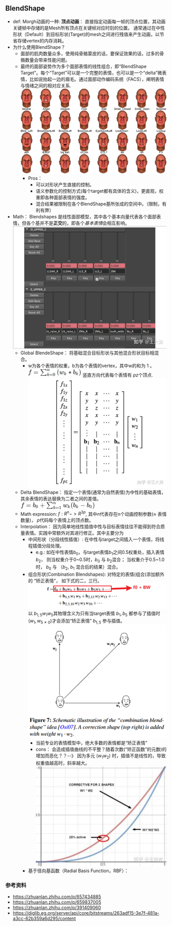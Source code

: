 ## BlendShape
- def: Morgh动画的一种: **顶点动画**： 直接指定动画每一帧的顶点位置，其动画关键帧中存储的是Mesh所有顶点在关键帧对应时刻的位置。 通常通过在中性形状（Default）到目标形状(Target)的mesh之间进行残值来产生动画，以节省存储vertex的内存消耗。
- 为什么使用BlendShape？
  - 面部的肌肉数量众多，使用纯骨骼蒙皮的话，要保证效果的话，过多的骨骼数量会带来性能问题。
  - 最终的面部姿势作为多个面部表情的线性组合，即“BlendShape Target”。每个“Target”可以是一个完整的表情，也可以是一个“delta”微表情，比如说抬起一边的眉毛。通过面部动作编码系统（FACS），阐明表情与情绪之间的相对应关系.![Facial-Expression-Morph-Model](https://raw.githubusercontent.com/hwubh/Temp-Pics/main/Facial-Expression-Morph-Model.png)
    - Pros：
      - 可以对形状产生直接的控制。
      - 语义参数化的控制方式(每个target都有具体的含义)，更直观，权重即各种面部表情的强度。
      - 混合结果被限制在各个BlendShape基所张成的空间中。（限制，有利有弊）
- Math： Blendshapes 是线性面部模型，其中各个基本向量代表各个面部表情，但各个基并不是**正交**的，即各个*基本表情*会相互影响。![20241104115208](https://raw.githubusercontent.com/hwubh/Temp-Pics/main/20241104115208.png)
  - Global BlendeShape： 将基础混合目标形状与其他混合形状目标相混合。
    - w为各个表情的权重，b为各个表情的vertex，其中w的和为 1 。![20241104115443](https://raw.githubusercontent.com/hwubh/Temp-Pics/main/20241104115443.png) 竖直方向代表每个表情有 *pz*个顶点. \
    ![20241104115640](https://raw.githubusercontent.com/hwubh/Temp-Pics/main/20241104115640.png)
  - Delta BlendShape： 指定一个表情(通常为自然表情)为中性的基础表情，其余表情的表达替换为二者之间的差值。![20241104120137](https://raw.githubusercontent.com/hwubh/Temp-Pics/main/20241104120137.png)
  - Math expression: $f : R^{n} -> R^{3p}$, 其中*n*代表存在n个动画控制参数($\approx$ 表情数量)， *p*代码每个表情上的顶点数。
  - Interpolation： 因为简单地线性插值中性与目标表情往往不能得到符合质量表情。实践中常额外对其进行修正。其中主要分为
    - 中间形状（分段线性插值）: 在中性与target之间插入一个表情，将线程插值分段处理。
      - e.g.: 如在中性表情$b_0$，与target表情$b_1$之间0.5权重处，插入表情$b_2$， 则当权重介于0~0.5时，$b_0$ 与 $b_2$混合； 当权重介于0.5~1.0时， $b_0$ 与 （$b_2$, $b_1$ 混合后的结果）混合。
    - 组合形状(Combination Blendshapes):  对特定的表情(组合)添加额外的 “矫正表情”， 如下式的二，三行。![20241104164025](https://raw.githubusercontent.com/hwubh/Temp-Pics/main/20241104164025.png) \
      以 $b_{1,5}w_{1}w_{5}$其物理含义为只有当target表情 $b_1 , b_5$ 都参与了插值时($w_{1}, w_{5 \ne 0}$)才会添加“矫正表情” $b_{1,5}$ 参与插值。 \
      ![20241104170707](https://raw.githubusercontent.com/hwubh/Temp-Pics/main/20241104170707.png)
      - 当前专业的表情模型中，绝大多数的表情都是“矫正表情”
      - cons： 会造成插值曲线的不平整？随着次数(“矫正函数”的元数)的增加而恶化？？--》 因为多元 ($w_1 w_2$) 时，插值不是线性的，导致权重值越高时，斜率越大。![20241104173523](https://raw.githubusercontent.com/hwubh/Temp-Pics/main/20241104173523.png)
    - 基于径向基函数（Radial Basis Function，RBF）：

### 参考资料
- https://zhuanlan.zhihu.com/p/657434885
- https://zhuanlan.zhihu.com/p/659837005
- https://zhuanlan.zhihu.com/p/391409060
- https://diglib.eg.org/server/api/core/bitstreams/263adf15-3e7f-481a-a3cc-62b359a6d295/content
